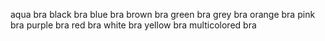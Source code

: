 aqua bra
black bra
blue bra
brown bra
green bra
grey bra
orange bra
pink bra
purple bra
red bra
white bra
yellow bra
multicolored bra
